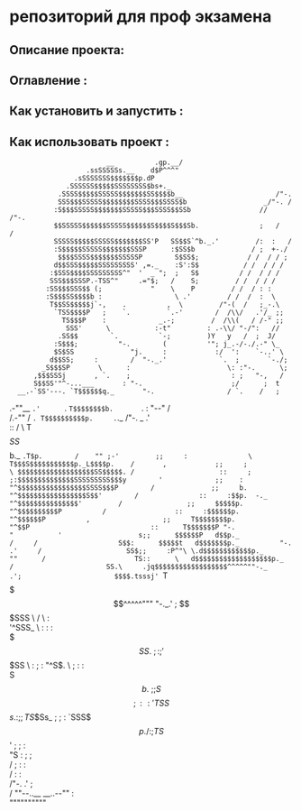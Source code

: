 # репозиторий для проф экзамена
## Описание проекта:
## Оглавление : 
## Как установить и запустить :
## Как использовать проект :
                            __          .gp.__/                            
                       .ssSSSSSs.__    d$P^^^"                             
                    .sSSSSSSS$$$$$$$p.dP                                   
                  .SSSSSS$$$$$SSSSSSSS$bs+._                               
                .SSSS$$$$$SSSSS$$$$$$$SS$$$$b__                       /"-. 
                SSS$$$SSSSS$$$$$$$$SSSS$$$SSSS$b                   _/"-. / 
               :S$$$SSSSS$$$$$$$SSSSS$$$SSSS$$SSb                 //   /"-.
               $$SSSSS$$$$$$SSSSS$$$$$$S$$$$S$$$Sb.               ;   /   /
               SSSSS$$$$$SSSSS$$$$$$$SS'P   SS$$S`^b._.'         /:  :   / 
               :S$$$$$SSSSS$$$$$$$SSSP      :$SS$b              / ;  +-./  
                $$$$SSSS$$$$$$$SSSSSP        S$SS$;            / /  / / ;  
               d$$SSS$$$$$SSSSSSSSS' ,=._    :S':S$           / /  / / /   
              :$SSS$$$$SSSSSSSSS^"  '  _ ";  ;   S$          / /  / / /    
              SSS$$$SSSP.-TSS^"     .="$;   /    S;         / /  / / /     
             :SS$$$SSS$$ (;            "    \    P         / /  / : :      
             :S$$$SS$$$$b :                  \ .'         / /  /  :  \     
              T$$SS$$$$$j`-,    .          ,  \         /"-(  /   ;_-.\    
               `TSS$$$$P   ;    `.         `.-'        /  /\\/   .'/_ ;;   
                 TS$$$P    :             _.-;         /  /\\(   / /-" ;;   
                  SSS'      \           :-t"         : .-\\/ "-/":   //    
                .SS$$        `.          `-;         )Y   y   /  ;  J/     
               :S$$$;          "-.        (          '"; j_.-/-./.-" \_    
               $S$SS              "j.     :            :/  ':    `-..' \   
              d$$SS;     :        /  "-._.'             `.  ;       `-./;  
            _S$$$SP       \      :                        \: :"-.      \;  
          ,$$$SSSj       , `.    ;                         : ;   "-,   /   
          S$$SS'"^-...___       : "-.                      ;/      ;  t    
      __.-`SS'---. `T$$$$$$q._       "-.                  / `.    /   ;    
  .-""__ `.'      `. `T$$$$$$$$b.       `.               :    "--"   /     
 /.-""  \/          `. T$$$$$$$$$$p.     .`._            /"-.  _   .'      
::      /             \ T$$$$$SS$$$$$b._  `.T$p.        /    "" ;-'        
;;     :               \ T$$$S$$$$$$$$$$$p._L$$$$p.    /       ,           
;;     ;                \ $$$$$$$$$$$$$$$$$$$SS$$$$$. /                    
::     ;                 ;:$$$$$$$$$$$$$$SSSSSSSSS$$$y        '            
 ;;    :                  "^$$$$$$$$$$$$$$$$$SSSS$$$P        /             
 ;;     b.                   "^$$$$$$$$$$$$$$$$$S$$'        /              
 ::     :$$p.  -._              "^$$$$$$$$$$$$$$$'         /               
  ;;     $$$$$p.                   "^$$$$$$$$$$P          /                
  ::     :$$$$$$p.                    "^$$$$$$P          ,                 
   ;;     T$$$$$$$$p.                    "^$$P                             
   ::      T$$$$$$$P "-.                    "           '                  
   s;;      $$$$$$P   d$$p._                     /     /                   
  S$$:      $$$$$t   d$$$$$$$p._          "-.  .'     /                    
  SS$;;     :P^"\ \.d$$$$$$$$$$$$p._         ""      /                     
   TS::      \   d$$$$$$$$$$$$$$$$$$$p._            /                      
    SS.\     .jq$$$$$$$$$$$$$$$$$$^^^^^""-._      .';                      
   $$$$.tsssj' `T$$$$$$$^^^^^"""            "-._.'  ;                      
   $$$SSS         \                 /            \ :                       
   '^SSS_          \               :          :    :                       
     $$$SS.         \              ;          :    ;                       
     '$$$SS          \            :           ;   :                        
       "^S$.          \           ;          :    :                        
         S$$b.         \                     ;    ;                        
         S$$$$          ;                   :    :                         
         'TSS$$$s.      :                   ;    ;                         
             TS$$Ss_    ;                   ;   :                          
              `SSS$$$p./                   :    ;                          
                  TS$$'            ;       ;    :                          
                   "S              :       ;     ;                         
                   /                ;      :     :                         
                  /                 :            :                         
                 /"-.                          .' ;                        
                /    ""--..__          __..--""   :                        
                             """"""""""
